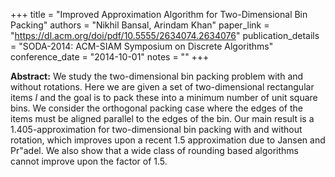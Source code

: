+++
title = "Improved Approximation Algorithm for Two-Dimensional Bin Packing"
authors = "Nikhil Bansal, Arindam Khan"
paper_link = "https://dl.acm.org/doi/pdf/10.5555/2634074.2634076"
publication_details = "SODA-2014: ACM-SIAM Symposium on Discrete Algorithms"
conference_date = "2014-10-01"
notes = ""
+++

<b>Abstract:</b>
We study the two-dimensional bin packing problem with and without rotations. Here we are given a set of two-dimensional rectangular items $I$ and the goal is to pack these into a minimum number of unit square bins. We consider the orthogonal packing case where the edges of the items must be aligned parallel to the edges of the bin. Our main result is a $1.405$-approximation for two-dimensional bin packing with and without rotation, which improves upon a recent $1.5$ approximation due to Jansen and Pr\"adel. We also show that a wide class of rounding based algorithms cannot improve upon the factor of $1.5$. 

